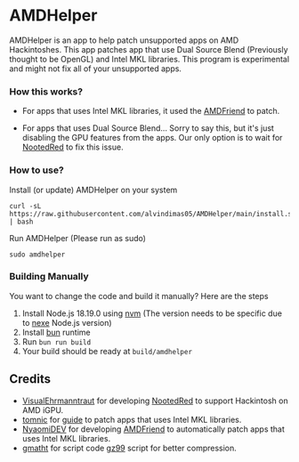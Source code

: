 # AMDHelper

AMDHelper is an app to help patch unsupported apps on AMD Hackintoshes.
This app patches app that use Dual Source Blend (Previously thought to be OpenGL) and Intel MKL libraries.
This program is experimental and might not fix all of your unsupported apps.

### How this works?
- For apps that uses Intel MKL libraries, it used the [AMDFriend](https://github.com/NyaomiDEV/AMDFriend) to patch.

- For apps that uses Dual Source Blend... Sorry to say this, but it's just disabling the GPU features
from the apps. Our only option is to wait for [NootedRed](https://github.com/ChefKissInc/NootedRed) to fix this issue.

### How to use?

Install (or update) AMDHelper on your system 
```
curl -sL https://raw.githubusercontent.com/alvindimas05/AMDHelper/main/install.sh | bash
```

Run AMDHelper (Please run as sudo)
```
sudo amdhelper
```

### Building Manually

You want to change the code and build it manually? Here are the steps
1. Install Node.js 18.19.0 using [nvm](https://github.com/nvm-sh/nvm?tab=readme-ov-file#install--update-script)
(The version needs to be specific due to [nexe](https://github.com/nexe/nexe) Node.js version)
2. Install [bun](https://bun.sh/) runtime
3. Run ```bun run build```
4. Your build should be ready at ```build/amdhelper```

## Credits
- [VisualEhrmanntraut](https://github.com/VisualEhrmanntraut) for developing [NootedRed](https://github.com/ChefKissInc/NootedRed)
to support Hackintosh on AMD iGPU.
- [tomnic](https://macos86.it/profile/69-tomnic/) for [guide](https://macos86.it/topic/5489-tutorial-for-patching-binaries-for-amd-hackintosh-compatibility/)
to patch apps that uses Intel MKL libraries.
- [NyaomiDEV](https://github.com/NyaomiDEV) for developing [AMDFriend](https://github.com/NyaomiDEV/AMDFriend)
to automatically patch apps that uses Intel MKL libraries.
- [gmatht](https://github.com/gmatht) for script code [gz99](https://github.com/gmatht/joshell/blob/master/scripts/gz99)
script for better compression.
